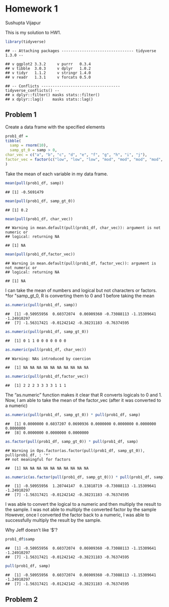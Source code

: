 Homework 1
================
Sushupta Vijapur

This is my solution to HW1.

``` r
library(tidyverse)
```

    ## -- Attaching packages -------------------------------- tidyverse 1.3.0 --

    ## v ggplot2 3.3.2     v purrr   0.3.4
    ## v tibble  3.0.3     v dplyr   1.0.2
    ## v tidyr   1.1.2     v stringr 1.4.0
    ## v readr   1.3.1     v forcats 0.5.0

    ## -- Conflicts ----------------------------------- tidyverse_conflicts() --
    ## x dplyr::filter() masks stats::filter()
    ## x dplyr::lag()    masks stats::lag()

## Problem 1

Create a data frame with the specified elements

``` r
prob1_df = 
tibble(
  samp = rnorm(10),
  samp_gt_0 = samp > 0,
char_vec = c("a", "b", "c", "d", "e", "f", "g", "h", "i", "j"),
factor_vec = factor(c("low", "low", "low", "mod", "mod", "mod", "mod", "high", "high", "high"))
)
```

Take the mean of each variable in my data frame.

``` r
mean(pull(prob1_df, samp))
```

    ## [1] -0.5691479

``` r
mean(pull(prob1_df, samp_gt_0))
```

    ## [1] 0.2

``` r
mean(pull(prob1_df, char_vec))
```

    ## Warning in mean.default(pull(prob1_df, char_vec)): argument is not numeric or
    ## logical: returning NA

    ## [1] NA

``` r
mean(pull(prob1_df,factor_vec))
```

    ## Warning in mean.default(pull(prob1_df, factor_vec)): argument is not numeric or
    ## logical: returning NA

    ## [1] NA

I can take the mean of numbers and logical but not characters or
factors. \*for "samp\_gt\_0, R is converting them to 0 and 1 before
taking the mean

``` r
as.numeric(pull(prob1_df, samp))
```

    ##  [1] -0.50955956  0.60372074  0.06909360 -0.73088113 -1.15309641 -1.24910297
    ##  [7] -1.56317421 -0.01242142 -0.38231183 -0.76374595

``` r
as.numeric(pull(prob1_df, samp_gt_0))
```

    ##  [1] 0 1 1 0 0 0 0 0 0 0

``` r
as.numeric(pull(prob1_df, char_vec))
```

    ## Warning: NAs introduced by coercion

    ##  [1] NA NA NA NA NA NA NA NA NA NA

``` r
as.numeric(pull(prob1_df,factor_vec))
```

    ##  [1] 2 2 2 3 3 3 3 1 1 1

The “as.numeric” function makes it clear that R converts logicals to 0
and 1. Now, I am able to take the mean of the factor\_vec (after it was
converted to a numeric)

``` r
as.numeric(pull(prob1_df, samp_gt_0)) * pull(prob1_df, samp)
```

    ##  [1] 0.0000000 0.6037207 0.0690936 0.0000000 0.0000000 0.0000000 0.0000000
    ##  [8] 0.0000000 0.0000000 0.0000000

``` r
as.factor(pull(prob1_df, samp_gt_0)) * pull(prob1_df, samp)
```

    ## Warning in Ops.factor(as.factor(pull(prob1_df, samp_gt_0)), pull(prob1_df, : '*'
    ## not meaningful for factors

    ##  [1] NA NA NA NA NA NA NA NA NA NA

``` r
as.numeric(as.factor(pull(prob1_df, samp_gt_0))) * pull(prob1_df, samp)
```

    ##  [1] -0.50955956  1.20744147  0.13818719 -0.73088113 -1.15309641 -1.24910297
    ##  [7] -1.56317421 -0.01242142 -0.38231183 -0.76374595

I was able to convert the logical to a numeric and then multiply the
result to the sample. I was not able to multiply the converted factor by
the sample However, once I converted the factor back to a numeric, I was
able to successfully multiply the result by the sample.

Why Jeff doesn’t like ‘$’?

``` r
prob1_df$samp
```

    ##  [1] -0.50955956  0.60372074  0.06909360 -0.73088113 -1.15309641 -1.24910297
    ##  [7] -1.56317421 -0.01242142 -0.38231183 -0.76374595

``` r
pull(prob1_df, samp)
```

    ##  [1] -0.50955956  0.60372074  0.06909360 -0.73088113 -1.15309641 -1.24910297
    ##  [7] -1.56317421 -0.01242142 -0.38231183 -0.76374595

## Problem 2
